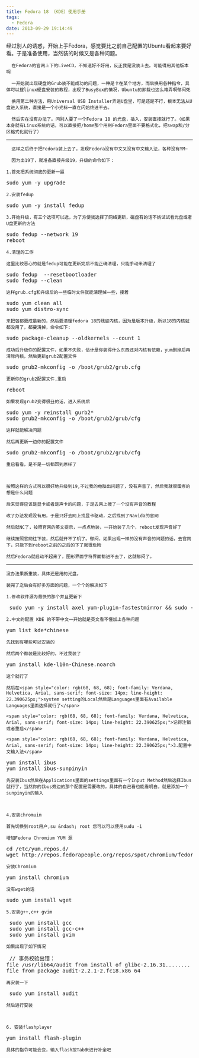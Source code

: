 ```yaml
---
title: Fedora 18 （KDE）使用手册
tags:
  - Fedora
date: 2013-09-29 19:14:49
---
```


  经过别人的诱惑，开始上手Fedora，感觉要比之前自己配置的Ubuntu看起来要好看。于是准备使用，当然装的时候又是各种问题。

	  在Fedora的官网上下的LiveCD，不知道好不好用，反正我是没装上去。可能得用其他版本啊

	  一开始就出现硬盘的Grub装不能成功的问题，一种是卡在某个地方，而后换用各种指令，具体可以搜linux硬盘安装的教程，出现了BusyBox的情况，Ubuntu的卸载也这么难弄啊郁闷死

	  换用第二种方法，用Universal USB Installer弄进U盘里，可是还是不行，根本无法从U盘进入系统，直接是一个小光标一直在闪始终进不去。

	  然后实在没有办法了。问别人要了一个Fedora 18 的光盘，插入，安装直接就行了。（如果本身就有Linux系统的话，可以直接把/home那个用到Fedora里面不要格式化，把swap和/分区格式化就行了）

* * *

	  这样之后终于把Fedora装上去了，发现Fedora没有中文又没有中文输入法，各种没有YM~

	  因为出19了，就准备直接升级19，升级的命令如下：

	1.首先把系统彻底的更新一遍

	 

<pre class="brush:bash">
sudo yum -y upgrade</pre>

	2.安装fedup

<pre class="brush:bash">
sudo yum -y install fedup</pre>

	3.开始升级，有三个选项可以选，为了方便我选择了网络更新，磁盘有的话不妨试试看光盘或者U盘更新的方法

<pre class="brush:bash">
sudo fedup --network 19
reboot</pre>

	4.清理的工作

	这里比较恶心的就是fedup可能在更新完后不能正确清理，只能手动来清理了

<pre class="brush:bash">
sudo fedup  --resetbootloader
sudo fedup --clean</pre>

	这样grub.cfg和升级后的一些临时文件就能清理掉一些，接着

<pre class="brush:bash">
sudo yum clean all
sudo yum distro-sync</pre>

	来把包都更成最新的，然后要清理fedora 18的残留内核，因为是版本升级，所以18的内核就都没用了，都要清掉，命令如下:

<pre class="brush:bash">
sudo package-cleanup --oldkernels --count 1</pre>

	成功后升级你的配置文件，如果不失败，估计是你装得什么东西还对内核有依赖，yum删掉后再清除内核，然后更新grub2配置文件

<pre class="brush:bash">
sudo grub2-mkconfig -o /boot/grub2/grub.cfg</pre>

	更新你的grub2配置文件,重启

<pre class="brush:bash">
reboot</pre>

	如果发现grub2变得很丑的话，进入系统后

<pre class="brush:bash">
sudo yum -y reinstall gurb2*
sudo grub2-mkconfig -o /boot/grub2/grub/cfg</pre>

	这样就能解决问题

	然后再更新一边你的配置文件

<pre class="brush:bash">
sudo grub2-mkconfig -o /boot/grub2/grub/cfg</pre>

	重启看看，是不是一切都回到原样了

	 

	按照这样的方式可以很好地升级到19,不过我的电脑出问题了，没有声音了，然后我就很蛋疼的想是什么问题

	后来觉得应该是显卡或者是声卡的问题，于是去网上搜了一个没有声音的教程

	改了办法发现没有用，于是只好去网上找显卡驱动，之后找到了Navida的官网

	然后就NC了，按照官网的英文提示，一点点地装，一开始装了几个，reboot发现声音好了

	继续按照官网往下装，然后就开不了机了。郁闷，如果出现一样的没有声音的问题的话，去官网下，只能下到reboot之前的之后的下了就很危险

	然后Fedora就启动不起来了，图形界面字符界面都进不去了，这就郁闷了。

	 

* * *

	没办法果断重装，具体还是用的光盘。

	装完了之后会有好多方面的问题，一个个的解决如下

	1.修改软件源为最快的那个并且更新下

<pre class="brush:bash">
 sudo yum -y install axel yum-plugin-fastestmirror && sudo -y update</pre>

	2.中文的配置 KDE 的不带中文一开始就是英文看不懂加上各种问题

<pre class="brush:bash">
yum list kde*chinese</pre>

	先找到有哪些可以安装的

	然后两个都装是比较好的，不过我装了

<pre class="brush:bash">
yum install kde-l10n-Chinese.noarch</pre>

	这个就行了

	然后在<span style="color: rgb(68, 68, 68); font-family: Verdana, Helvetica, Arial, sans-serif; font-size: 14px; line-height: 22.390625px;">system setting的Local然后是Languages里面有Available Languages里面选择就行了</span>

	<span style="color: rgb(68, 68, 68); font-family: Verdana, Helvetica, Arial, sans-serif; font-size: 14px; line-height: 22.390625px;">记得注销或者重启</span>

	<span style="color: rgb(68, 68, 68); font-family: Verdana, Helvetica, Arial, sans-serif; font-size: 14px; line-height: 22.390625px;">3.配置中文输入法</span>

<pre class="brush:bash">
yum install ibus
yum install ibus-sunpinyin</pre>

	先安装Ibus然后在Applications里面的settings里面有一个Input Method然后选择Ibus就行了，当然你的Ibus旁边的那个配置是需要改的，具体的自己看也能看明白，就是添加一个sunpinyin的输入

	 

	4.安装chromuim

	首先切换到root用户,su &ndash; root 您可以可以使用sudu -i

	增加Fedora Chromium YUM 源

<pre class="brush:bash">
cd /etc/yum.repos.d/
wget http://repos.fedorapeople.org/repos/spot/chromium/fedora-chromium-stable.repo</pre>

	安装Chromium

<pre class="brush:bash">
yum install chromium</pre>

	没有wget的话

<pre class="brush:bash">
sudo yum install wget</pre>

	5.安装g++,c++ gvim

<pre class="brush:bash">
 sudo yum install gcc
 sudo yum install gcc-c++
 sudo yum install gvim</pre>

	如果出现了如下情况

<pre class="brush:bash">
 // 事务校验出错：  
file /usr/lib64/audit from install of glibc-2.16.31........  
file from package audit-2.2.1-2.fc18.x86_64 </pre>

	再安装一下

<pre class="brush:bash">
 sudo yum install audit </pre>

	然后进行安装

	 

	6. 安装flashplayer

<pre class="brush:bash">
yum install flash-plugin</pre>

	具体的指令可能会变，输入flash按Tab来进行补全吧

	 